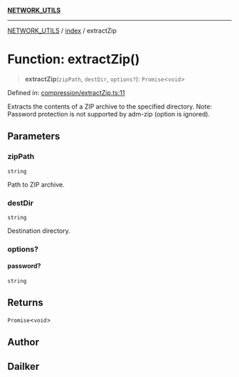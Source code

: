 [**NETWORK_UTILS**](../../README.md)

***

[NETWORK_UTILS](../../README.md) / [index](../README.md) / extractZip

# Function: extractZip()

> **extractZip**(`zipPath`, `destDir`, `options?`): `Promise`\<`void`\>

Defined in: [compression/extractZip.ts:11](https://github.com/dailker/everyutil/blob/7c30ec40bbb398255a9be572db0a537e8bcb9c11/src/compression/extractZip.ts#L11)

Extracts the contents of a ZIP archive to the specified directory.
Note: Password protection is not supported by adm-zip (option is ignored).

## Parameters

### zipPath

`string`

Path to ZIP archive.

### destDir

`string`

Destination directory.

### options?

#### password?

`string`

## Returns

`Promise`\<`void`\>

## Author

## Dailker
